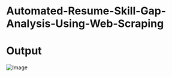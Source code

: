 # Automated-Resume-Skill-Gap-Analysis-Using-Web-Scraping

# Output

![Image](https://github.com/user-attachments/assets/4bc5bf62-61c6-427c-81bb-7672d4ef2d89)
